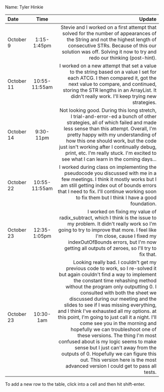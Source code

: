 Name: Tyler Hinkie

| Date       |     Time      |                                                                                                                                                                                                                                                                                                                                                                                                                                                                                                                                                                                                                                                                                                                                       Update |
|:-----------|:-------------:|---------------------------------------------------------------------------------------------------------------------------------------------------------------------------------------------------------------------------------------------------------------------------------------------------------------------------------------------------------------------------------------------------------------------------------------------------------------------------------------------------------------------------------------------------------------------------------------------------------------------------------------------------------------------------------------------------------------------------------------------:|
| October 9  |  1:15-1:45pm  |                                                                                                                                                                                                                                                                                                                                                                                                                                                                                                Stevie and I worked on a first attempt that solved for the number of appearances of the String and not the highest length of consecutive STRs. Because of this our solution was off. Solving it now to try and redo our thinking (post-hint). |
| October 11 | 10:55-11:55am |                                                                                                                                                                                                                                                                                                                                                                                                                                                                            I worked on a new attempt that set a value to the string based on a value I set for each ATCG. I then compared it, got the next value to compare, and continued, storing the STR lengths in an ArrayList. It didn't really work. I'll keep trying new strategies. |
| October 14 |   9:30-11pm   |                                                                                                                                                                                                                                                                                                                                                     Not looking good. During this long stretch, I trial-and-error-ed a bunch of other strategies, all of which failed and made less sense than this attempt. Overall, I'm pretty happy with my understanding of how this one should work, but the code just isn't working after I continually debug, print, etc. I'm really stuck. I'm excited to see what I can learn in the coming days... |
| October 22 | 10:55-11:55am |                                                                                                                                                                                                                                                                                                                                                                                                                                                                     I worked during class on implementing the pseudocode you discussed with me in a few meetings. I think it mostly works but I am still getting index out of bounds errors that I need to fix. I'll continue working soon to fix them but I think I have a good foundation. |
| October 23 | 12:35-1:05pm  |                                                                                                                                                                                                                                                                                                                                                                                                                                                I worked on fixing my value of radix_subtract, which I think is the issue to my problem. It didn't really work so I'm going to try to improve that more. I feel like I'm close, cause I fixed my indexOutOfBounds errors, but I'm now getting all outputs of zeroes, so I'll try to fix that. |
| October 23 |   10:30-1am   | Looking really bad. I couldn't get my previous code to work, so I re-solved it but again couldn't find a way to implement the constant time rehashing method without the program only outputting 0. I consulted with both the sheet we discussed during our meeting and the slides to see if I was missing everything, and I think I've exhausted all my options. at this point, I'm going to just call it a night. I'll come see you in the morning and hopefully we can troubleshoot one of these versions. The thing I'm most confused about is my logic seems to make sense but I just can't away from the outputs of 0. Hopefully we can figure this out. This version here is the most advanced version I could get to pass all tests. |


To add a new row to the table, click into a cell and then hit shift-enter.